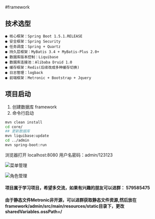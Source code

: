 #framework


## 技术选型
    ● 核心框架：Spring Boot 1.5.1.RELEASE
    ● 安全框架：Spring Security
    ● 任务调度：Spring + Quartz
    ● 持久层框架：MyBatis 3.4 + MyBatis-Plus 2.0+
    ● 数据库版本控制：Liquibase
    ● 数据库连接池：Alibaba Druid 1.0
    ● 缓存框架：Redis(后续改成多种缓存切换)
    ● 日志管理：logback
    ● 前端框架：Metronic + Bootstrap + Jquery
    
    
    
## 项目启动
1. 创建数据库 framework
2. 命令行启动

```bash
mvn clean install
cd core/
## 更新数据库
mvn liquibase:update
cd ../admin
mvn spring-boot:run
```

浏览器打开 localhost:8080 用户名密码：admin/123123

![菜单管理](http://git.oschina.net/uploads/images/2017/0310/184201_52b6b78b_57769.png "菜单管理")

![角色管理](http://git.oschina.net/uploads/images/2017/0310/184532_d9f4c801_57769.png "角色管理")

#### 项目属于学习项目，希望多交流，如果有兴趣的朋友可以进群： 579585475

#### 由于静态文件Metronic非开源，可以进群获取静态文件资源,然后放在framework/admin/src/main/resources/static目录下，更改sharedVariables.ossPath=/